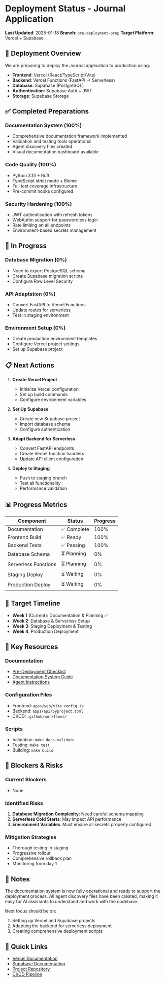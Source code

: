 # Deployment Status - Journal Application
**Last Updated**: 2025-01-18
**Branch**: `pre-deployment-prep`
**Target Platform**: Vercel + Supabase

## 🚀 Deployment Overview

We are preparing to deploy the Journal application to production using:
- **Frontend**: Vercel (React/TypeScript/Vite)
- **Backend**: Vercel Functions (FastAPI → Serverless)
- **Database**: Supabase (PostgreSQL)
- **Authentication**: Supabase Auth + JWT
- **Storage**: Supabase Storage

## ✅ Completed Preparations

### Documentation System (100%)
- Comprehensive documentation framework implemented
- Validation and testing tools operational
- Agent discovery files created
- Visual documentation dashboard available

### Code Quality (100%)
- Python 3.13 + Ruff
- TypeScript strict mode + Biome
- Full test coverage infrastructure
- Pre-commit hooks configured

### Security Hardening (100%)
- JWT authentication with refresh tokens
- WebAuthn support for passwordless login
- Rate limiting on all endpoints
- Environment-based secrets management

## 🔄 In Progress

### Database Migration (0%)
- Need to export PostgreSQL schema
- Create Supabase migration scripts
- Configure Row Level Security

### API Adaptation (0%)
- Convert FastAPI to Vercel Functions
- Update routes for serverless
- Test in staging environment

### Environment Setup (0%)
- Create production environment templates
- Configure Vercel project settings
- Set up Supabase project

## 📋 Next Actions

1. **Create Vercel Project**
   - Initialize Vercel configuration
   - Set up build commands
   - Configure environment variables

2. **Set Up Supabase**
   - Create new Supabase project
   - Import database schema
   - Configure authentication

3. **Adapt Backend for Serverless**
   - Convert FastAPI endpoints
   - Create Vercel function handlers
   - Update API client configuration

4. **Deploy to Staging**
   - Push to staging branch
   - Test all functionality
   - Performance validation

## 📊 Progress Metrics

| Component | Status | Progress |
|-----------|--------|----------|
| Documentation | ✅ Complete | 100% |
| Frontend Build | ✅ Ready | 100% |
| Backend Tests | ✅ Passing | 100% |
| Database Schema | ⏳ Planning | 0% |
| Serverless Functions | ⏳ Planning | 0% |
| Staging Deploy | ⏳ Waiting | 0% |
| Production Deploy | ⏳ Waiting | 0% |

## 🎯 Target Timeline

- **Week 1** (Current): Documentation & Planning ✅
- **Week 2**: Database & Serverless Setup
- **Week 3**: Staging Deployment & Testing
- **Week 4**: Production Deployment

## 📁 Key Resources

### Documentation
- [Pre-Deployment Checklist](docs/deployment/PRE_DEPLOYMENT_CHECKLIST.md)
- [Documentation System Guide](DOCUMENTATION_SYSTEM.md)
- [Agent Instructions](AGENTS.md)

### Configuration Files
- Frontend: `apps/web/vite.config.ts`
- Backend: `apps/api/pyproject.toml`
- CI/CD: `.github/workflows/`

### Scripts
- Validation: `make docs-validate`
- Testing: `make test`
- Building: `make build`

## 🚨 Blockers & Risks

### Current Blockers
- None

### Identified Risks
1. **Database Migration Complexity**: Need careful schema mapping
2. **Serverless Cold Starts**: May impact API performance
3. **Environment Variables**: Must ensure all secrets properly configured

### Mitigation Strategies
- Thorough testing in staging
- Progressive rollout
- Comprehensive rollback plan
- Monitoring from day 1

## 📝 Notes

The documentation system is now fully operational and ready to support the deployment process. All agent discovery files have been created, making it easy for AI assistants to understand and work with the codebase.

Next focus should be on:
1. Setting up Vercel and Supabase projects
2. Adapting the backend for serverless deployment
3. Creating comprehensive deployment scripts

## 🔗 Quick Links

- [Vercel Documentation](https://vercel.com/docs)
- [Supabase Documentation](https://supabase.com/docs)
- [Project Repository](https://github.com/verlyn13/journal)
- [CI/CD Pipeline](https://github.com/verlyn13/journal/actions)